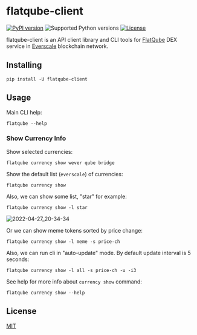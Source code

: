 # flatqube-client

[![PyPI version](https://img.shields.io/pypi/v/flatqube-client.svg)](https://pypi.python.org/pypi/flatqube-client)
![Supported Python versions](https://img.shields.io/pypi/pyversions/flatqube-client.svg)
[![License](https://img.shields.io/badge/License-MIT-blue.svg)](https://opensource.org/licenses/MIT)

flatqube-client is an API client library and CLI tools for [FlatQube](https://app.flatqube.io) DEX service in [Everscale](https://everscale.network) blockchain network.

## Installing

```
pip install -U flatqube-client
```

## Usage

Main CLI help:

```
flatqube --help
```

### Show Currency Info

Show selected currencies:

```
flatqube currency show wever qube bridge
```

Show the default list (`everscale`) of currencies:

```
flatqube currency show
```

Also, we can show some list, "star" for example:

```
flatqube currency show -l star
```

![2022-04-27_20-34-34](https://user-images.githubusercontent.com/1299189/165585978-08d49363-7f0f-408b-ba33-e55cae3c630d.png)

Or we can show meme tokens sorted by price change:

```
flatqube currency show -l meme -s price-ch
```

Also, we can run cli in "auto-update" mode. By default update interval is 5 seconds:

```
flatqube currency show -l all -s price-ch -u -i3
```

See help for more info about `currency show` command:

```
flatqube currency show --help
```

## License

[MIT](https://opensource.org/licenses/MIT)
